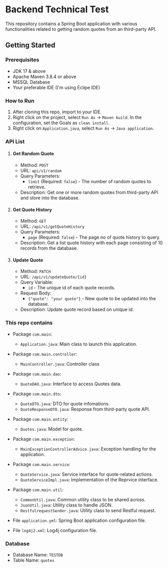 
# Backend Technical Test

This repository contains a Spring Boot application with various functionalities related to getting random quotes from an third-party API.

## Getting Started

### Prerequisites

- JDK 17 & above
- Apache Maven 3.8.4 or above
- MSSQL Database
- Your preferable IDE (I'm using Eclipe IDE)

### How to Run

1. After cloning this repo, import to your IDE.
2. Right click on the project, select `Run As` -> `Maven build`. In the configuration, set the Goals as `clean install`.
3. Right click on `Application.java`, select `Run As` -> `Java application`. 

### API List
1. #### Get Random Quote
   - Method: `POST`
   - URL: `api/v1/random`
   - Query Parameters:
     - `limit` (Required: `false`) - The number of random quotes to retrieve.
   - Description: Get one or more random quotes from third-party API and store into the database.
2. #### Get Quote History 
   - Method: `GET`
   - URL: `/api/v1/getQuoteHistory`
   - Query Parameters:
     - `page` (Required: `false`) - The page no of quote history to query.
   - Description: Get a list quote history with each page consisting of 10 records from the database.
3. #### Update Quote
   - Method: `PATCH`
   - URL: `/api/v1/updateQuote/{id}`
   - Query Variable:
     - `id` - The unique id of each quote records.
   - Request Body:
     - `{"quote": "your quote"}` - New quote to be updated into the database.
   - Description: Update quote record based on unique id.

### This repo contains

- Package `com.main`:
    - `Application.java`: Main class to launch this application.

- Package `com.main.controller`:
    - `MainController.java`: Controller class

- Package `com.main.dao`:
    - `QuoteDAO.java`: Interface to access Quotes data.

- Package `com.main.dto`:
    - `QuoteDTO.java`: DTO for quote infomations.
    - `QuoteResponseDTO.java`: Response from third-party quote API.

- Package `com.main.entity`:
    - `Quotes.java`: Model for quote.

- Package `com.main.exception`:
    - `MainExceptionControllerAdvice.java`: Exception handling for the application.

- Package `com.main.service`:
    - `QuoteService.java`: Service interface for quote-related actions.
    - `QuoteServiceImpl.java`: Implementation of the Reprvice interface.

- Package `com.main.util`:
    - `CommonUtil.java`: Common utility class to be shared across.
    - `JsonUtil.java`: Utility class to handle JSON.
    - `RestfulrequestSender.java`: Utility class to send Restful request.

- File `application.yml`: Spring Boot application configuration file.
- File `log4j2.xml`: Log4j configuration file.

### Database
- Database Name: `TESTDB`
- Table Name: `quotes`


